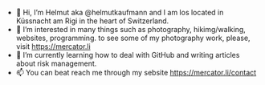 - 👋  Hi, I’m Helmut aka @helmutkaufmann and I am los located in Küssnacht am Rigi in the heart of Switzerland. 
- 👀  I’m interested in many things such as photography, hikimg/walking, websites, programming. 
to see some of my photography work, please, visit https://mercator.li
- 🌱  I’m currently learning how to deal with GitHub and writing articles about risk management. 
- 📫  You can beat reach me through my sebsite https://mercator.li/contact

<!---
helmutkaufmann/helmutkaufmann is a ✨ special ✨ repository because its `README.md` (this file) appears on your GitHub profile.
You can click the Preview link to take a look at your changes.
--->
